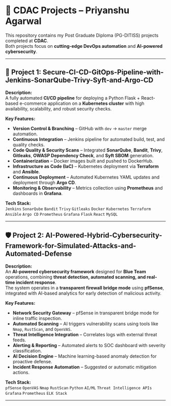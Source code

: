 # 📌 CDAC Projects – Priyanshu Agarwal

This repository contains my Post Graduate Diploma (PG-DITISS) projects completed at **CDAC**.  
Both projects focus on **cutting-edge DevOps automation** and **AI-powered cybersecurity**.

---

## 🚀 Project 1: Secure-CI-CD-GitOps-Pipeline-with-Jenkins-SonarQube-Trivy-Syft-and-Argo-CD

**Description:**  
A fully automated **CI/CD pipeline** for deploying a Python Flask + React-based e-commerce application on a **Kubernetes cluster** with high availability, scalability, and robust security checks.

**Key Features:**
- **Version Control & Branching** – GitHub with `dev` → `master` merge automation.
- **Continuous Integration** – Jenkins pipeline for automated build, test, and quality checks.
- **Code Quality & Security Scans** – Integrated **SonarQube**, **Bandit**, **Trivy**, **Gitleaks**, **OWASP Dependency Check**, and **Syft SBOM** generation.
- **Containerization** – Docker images built and pushed to DockerHub.
- **Infrastructure as Code (IaC)** – Kubernetes deployment via **Terraform** and **Ansible**.
- **Continuous Deployment** – Automated Kubernetes YAML updates and deployment through **Argo CD**.
- **Monitoring & Observability** – Metrics collection using **Prometheus** and dashboards in **Grafana**.

**Tech Stack:**  
`Jenkins` `SonarQube` `Bandit` `Trivy` `Gitleaks` `Docker` `Kubernetes` `Terraform` `Ansible` `Argo CD` `Prometheus` `Grafana` `Flask` `React` `MySQL`

---

## 🛡️ Project 2: AI-Powered-Hybrid-Cybersecurity-Framework-for-Simulated-Attacks-and-Automated-Defense

**Description:**  
An **AI-powered cybersecurity framework** designed for **Blue Team** operations, combining **threat detection, automated scanning, and real-time incident response**.  
The system operates in a **transparent firewall bridge mode** using **pfSense**, integrated with AI-based analytics for early detection of malicious activity.

**Key Features:**
- **Network Security Gateway** – pfSense in transparent bridge mode for inline traffic inspection.
- **Automated Scanning** – AI triggers vulnerability scans using tools like `Nmap`, `RustScan`, and `OpenVAS`.
- **Threat Intelligence Integration** – Correlates logs with external threat feeds.
- **Alerting & Reporting** – Automated alerts to SOC dashboard with severity classification.
- **AI Decision Engine** – Machine learning-based anomaly detection for proactive defense.
- **Incident Response Automation** – Suggested or automatic mitigation actions.

**Tech Stack:**  
`pfSense` `OpenVAS` `Nmap` `RustScan` `Python` `AI/ML` `Threat Intelligence APIs` `Grafana` `Prometheus` `ELK Stack`

---
